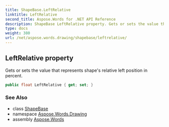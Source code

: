 ```yaml
---
title: ShapeBase.LeftRelative
linktitle: LeftRelative
second_title: Aspose.Words for .NET API Reference
description: ShapeBase LeftRelative property. Gets or sets the value that represents shapes relative left position in percent in C#.
type: docs
weight: 380
url: /net/aspose.words.drawing/shapebase/leftrelative/
---
```

## LeftRelative property

Gets or sets the value that represents shape's relative left position in percent.

```csharp
public float LeftRelative { get; set; }
```

### See Also

* class [ShapeBase](../)
* namespace [Aspose.Words.Drawing](../../shapebase/)
* assembly [Aspose.Words](../../../)
